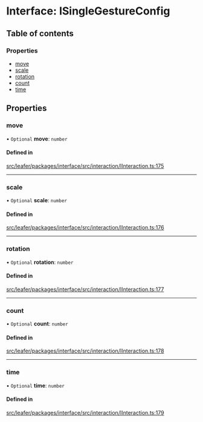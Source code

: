 # Interface: ISingleGestureConfig

## Table of contents

### Properties

- [move](ISingleGestureConfig.md#move)
- [scale](ISingleGestureConfig.md#scale)
- [rotation](ISingleGestureConfig.md#rotation)
- [count](ISingleGestureConfig.md#count)
- [time](ISingleGestureConfig.md#time)

## Properties

### move

• `Optional` **move**: `number`

#### Defined in

[src/leafer/packages/interface/src/interaction/IInteraction.ts:175](https://github.com/leaferjs/leafer/blob/9496e2973fd92c147ae5dbbf3c11ffcd5991c0f1/packages/interface/src/interaction/IInteraction.ts#L175)

___

### scale

• `Optional` **scale**: `number`

#### Defined in

[src/leafer/packages/interface/src/interaction/IInteraction.ts:176](https://github.com/leaferjs/leafer/blob/9496e2973fd92c147ae5dbbf3c11ffcd5991c0f1/packages/interface/src/interaction/IInteraction.ts#L176)

___

### rotation

• `Optional` **rotation**: `number`

#### Defined in

[src/leafer/packages/interface/src/interaction/IInteraction.ts:177](https://github.com/leaferjs/leafer/blob/9496e2973fd92c147ae5dbbf3c11ffcd5991c0f1/packages/interface/src/interaction/IInteraction.ts#L177)

___

### count

• `Optional` **count**: `number`

#### Defined in

[src/leafer/packages/interface/src/interaction/IInteraction.ts:178](https://github.com/leaferjs/leafer/blob/9496e2973fd92c147ae5dbbf3c11ffcd5991c0f1/packages/interface/src/interaction/IInteraction.ts#L178)

___

### time

• `Optional` **time**: `number`

#### Defined in

[src/leafer/packages/interface/src/interaction/IInteraction.ts:179](https://github.com/leaferjs/leafer/blob/9496e2973fd92c147ae5dbbf3c11ffcd5991c0f1/packages/interface/src/interaction/IInteraction.ts#L179)
